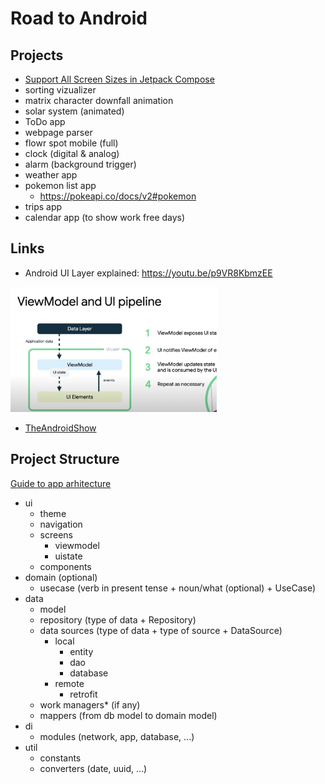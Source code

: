 # Road to Android

## Projects
  
- [Support All Screen Sizes in Jetpack Compose](https://github.com/zprima/compose-adaptive)
- sorting vizualizer
- matrix character downfall animation
- solar system (animated)
- ToDo app
- webpage parser
- flowr spot mobile (full)
- clock (digital & analog)
- alarm (background trigger)
- weather app
- pokemon list app
  - https://pokeapi.co/docs/v2#pokemon
- trips app
- calendar app (to show work free days)
   
## Links
- Android UI Layer explained: https://youtu.be/p9VR8KbmzEE

<img src="vm_as_state_holder.png" height="200px" />

- [TheAndroidShow](https://www.youtube.com/hashtag/theandroidshow)

## Project Structure
[Guide to app arhitecture](https://developer.android.com/jetpack/guide)

- ui
  - theme
  - navigation
  - screens
    - viewmodel
    - uistate
  - components
- domain (optional)
  - usecase (verb in present tense + noun/what (optional) + UseCase)
- data
  - model  
  - repository (type of data + Repository)
  - data sources (type of data + type of source + DataSource)
    - local
        - entity
        - dao
        - database
    - remote
        - retrofit
  - work managers* (if any)
  - mappers (from db model to domain model)
- di
  - modules (network, app, database, ...)
- util
  - constants
  - converters (date, uuid, ...)
